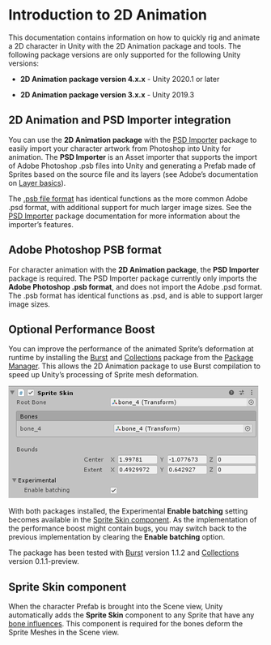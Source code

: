 # Introduction to 2D Animation

This documentation contains information on how to quickly rig and animate a 2D character in Unity with the 2D Animation package and tools. The following package versions are only supported for the following Unity versions:

* __2D Animation package version 4.x.x__ - Unity 2020.1 or later

* __2D Animation package version 3.x.x__ - Unity 2019.3

## 2D Animation and PSD Importer integration

You can use the __2D Animation package__ with the [PSD Importer](https://docs.unity3d.com/Packages/com.unity.2d.psdimporter@latest) package to easily import your character artwork from Photoshop into Unity for animation. The __PSD Importer__ is an Asset importer that supports the import of Adobe Photoshop .psb files into Unity and generating a Prefab made of Sprites based on the source file and its layers (see Adobe’s documentation on [Layer basics](https://helpx.adobe.com/photoshop/using/layer-basics.html)). 

The [.psb](https://helpx.adobe.com/photoshop/using/file-formats.html#large_document_format_psb)[ file format](https://helpx.adobe.com/photoshop/using/file-formats.html#large_document_format_psb) has identical functions as the more common Adobe .psd format, with additional support for much larger image sizes. See the [PSD Importer](https://docs.unity3d.com/Packages/com.unity.2d.psdimporter@latest/index.html) package documentation for more information about the importer’s features.

## Adobe Photoshop PSB format

For character animation with the __2D Animation package__, the __PSD Importer__ package is required. The PSD Importer package currently only imports the __Adobe Photoshop .psb format__, and does not import the Adobe .psd format. The .psb format has identical functions as .psd, and is able to support larger image sizes.

## Optional Performance Boost

You can improve the performance of the animated Sprite’s deformation at runtime by installing the [Burst](https://docs.unity3d.com/Packages/com.unity.burst@latest) and [Collections](https://docs.unity3d.com/Packages/com.unity.collections@latest) package from the [Package Manager](https://docs.unity3d.com/Manual/upm-ui.html). This allows the 2D Animation package to use Burst compilation to speed up Unity’s processing of Sprite mesh deformation.

![](images/SpriteSkin_inspect_exp.png)

With both packages installed, the Experimental __Enable batching__ setting becomes available in the [Sprite Skin component](#sprite-skin-component). As the implementation of the performance boost might contain bugs, you may switch back to the previous implementation by clearing the __Enable batching__ option.

The package has been tested with [Burst](https://docs.unity3d.com/Packages/com.unity.burst@latest) version 1.1.2 and [Collections](https://docs.unity3d.com/Packages/com.unity.collections@latest) version 0.1.1-preview.

## Sprite Skin component

When the character Prefab is brought into the Scene view, Unity automatically adds the __Sprite Skin__ component to any Sprite that have any [bone influences](SkinEdToolsShortcuts.md#bone-influences). This component is required for the bones deform the Sprite Meshes in the Scene view.